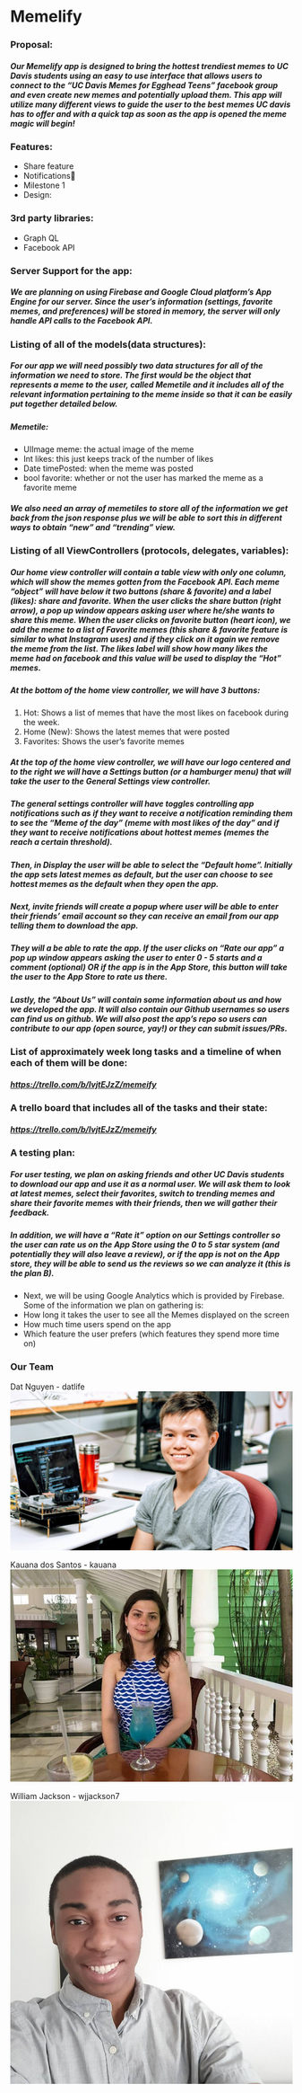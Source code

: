 # Memelify



### Proposal:

##### Our Memelify app is designed to bring the hottest trendiest memes to UC Davis students using an easy to use interface that allows users to connect to the “UC Davis Memes for Egghead Teens” facebook group and even create new memes and potentially upload them. This app will utilize many different views to guide the user to the best memes UC davis has to offer and with a quick tap as soon as the app is opened the meme magic will begin!

### Features:
- Share feature
- Notifications
- Milestone 1
- Design:


### 3rd party libraries:
- Graph QL
- Facebook API

### Server Support for the app:
##### We are planning on using Firebase and Google Cloud platform’s App Engine for our server. Since the user’s information (settings, favorite memes, and preferences) will be stored in memory, the server will only handle API calls to the Facebook API.

### Listing of all of the models(data structures):
##### For our app we will need possibly two data structures for all of the information we need to store. The first would be the object that represents a meme to the user, called Memetile and it includes all of the relevant information pertaining to the meme inside so that it can be easily put together detailed below.
##### Memetile: 
- UIImage meme: the actual image of the meme
- Int likes: this just keeps track of the number of likes
- Date timePosted: when the meme was posted
- bool favorite: whether or not the user has marked the meme as a favorite meme

##### We also need an array of memetiles to store all of the information we get back from the json response plus we will be able to sort this in different ways to obtain “new” and “trending” view.

### Listing of all ViewControllers (protocols, delegates, variables):

##### Our home view controller will contain a table view with only one column, which will show the memes gotten from the Facebook API. Each meme “object” will have below it two buttons (share & favorite) and a label (likes): share and favorite. When the user clicks the share button (right arrow), a pop up window appears asking user where he/she wants to share this meme. When the user clicks on favorite button (heart icon), we add the meme to a list of Favorite memes (this share & favorite feature is similar to what Instagram uses) and if they click on it again we remove the meme from the list. The likes label will show how many likes the meme had on facebook and this value will be used to display the “Hot” memes.

##### At the bottom of the home view controller, we will have 3 buttons: 
1. Hot: Shows a list of memes that have the most likes on facebook during the week.
2. Home (New): Shows the latest memes that were posted
3. Favorites: Shows the user’s favorite memes

##### At the top of the home view controller, we will have our logo centered and to the right we will have a Settings button (or a hamburger menu) that will take the user to the General Settings view controller.

##### The general settings controller will have toggles controlling app notifications such as if they want to receive a notification reminding them to see the “Meme of the day” (meme with most likes of the day” and if they want to receive notifications about hottest memes (memes the reach a certain threshold).
##### Then, in Display the user will be able to select the “Default home”. Initially the app sets latest memes as default, but the user can choose to see  hottest memes as the default when they open the app. 
##### Next, invite friends will create a popup where user will be able to enter their friends’ email account so they can receive an email from our app telling them to download the app. 
##### They will a be able to rate the app. If the user clicks on “Rate our app” a pop up window appears asking the user to enter 0 - 5 starts and a comment (optional) OR if the app is in the App Store, this button will take the user to the App Store to rate us there.
##### Lastly, the “About Us” will contain some information about us and how we developed the app. It will also contain our Github usernames so users can find us on github. We will also post the app’s repo so users can contribute to our app (open source, yay!) or they can submit issues/PRs.
 
### List of approximately week long tasks and a timeline of when each of them will be done:
##### https://trello.com/b/IvjtEJzZ/memeify

### A trello board that includes all of the tasks and their state:
##### https://trello.com/b/IvjtEJzZ/memeify


### A testing plan:
##### For user testing, we plan on asking friends and other UC Davis students to download our app and use it as a normal user. We will ask them to look at latest memes, select their favorites, switch to trending memes and share their favorite memes with their friends, then we will gather their feedback.
##### In addition, we will have a “Rate it” option on our Settings controller so the user can rate us on the App Store using the 0 to 5 star system (and potentially they will also leave a review), or if the app is not on the App store, they will be able to send us the reviews so we can analyze it (this is the plan B).
- Next, we will be using Google Analytics which is provided by Firebase. Some of the information we plan on gathering is:
- How long it takes the user to see all the Memes displayed on the screen
- How much time users spend on the app
- Which feature the user prefers (which features they spend more time on)

### Our Team
Dat Nguyen - datlife ![pic](https://github.com/ECS189E/Memelify/blob/master/dat.jpg)

Kauana dos Santos - kauana ![pic](https://github.com/ECS189E/Memelify/blob/master/kau.jpg)

William Jackson - wjjackson7 ![pic](https://github.com/ECS189E/Memelify/blob/master/will.jpg)
